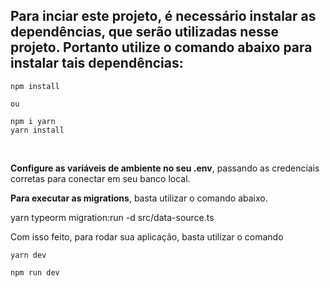 ## Para inciar este projeto, é necessário instalar as dependências, que serão utilizadas nesse projeto. Portanto utilize o comando abaixo para instalar tais dependências:

````
npm install

ou

npm i yarn
yarn install
````
<br>

**Configure as variáveis de ambiente no seu .env**, passando as credenciais corretas para conectar em seu banco local.

**Para executar as migrations**, basta utilizar o comando abaixo.


yarn typeorm migration:run -d src/data-source.ts


Com isso feito, para rodar sua aplicação, basta utilizar o comando
````
yarn dev

npm run dev

````

